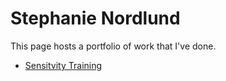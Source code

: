 # Stephanie Nordlund

This page hosts a portfolio of work that I've done.

* [Sensitvity Training](http://snordlund.github.io/SensitivityTraining)
